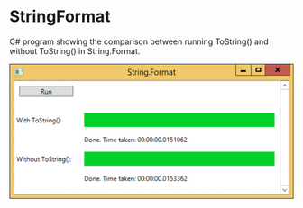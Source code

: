 StringFormat
=================

C# program showing the comparison between running ToString() and without ToString() in String.Format.

![Screenshot](https://raw.githubusercontent.com/tangton/StringFormat/master/StringFormat/Screenshot.png)
